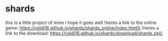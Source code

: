 # shards
this is a little project of mine
i hope it goes well
\\heres a link to the online game: https://celdi16.github.io/shards/shards_online/index.html\\
\\heres a link to the download: https://celdi16.github.io/shards/download/shards.zip\\
